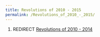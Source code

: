 ```yaml
---
title: Revolutions of 2010 - 2015
permalink: /Revolutions_of_2010_-_2015/
---
```


1.  REDIRECT [Revolutions of 2010 -
    2014](Revolutions_of_2010_-_2014.md "wikilink")